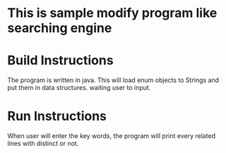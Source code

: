 # This is sample modify program like searching engine

# Build Instructions
The program is written in java. This will load enum objects to Strings and put them in data structures. waiting user to input.

# Run Instructions
When user will enter the key words, the program will print every related lines with distinct or not.
